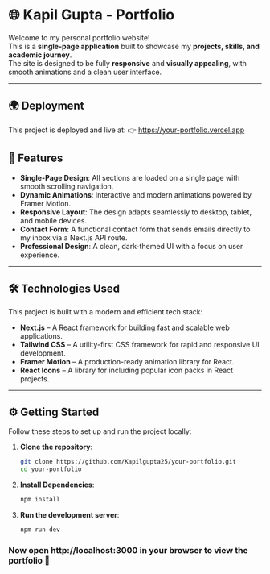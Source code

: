 # 🌐 Kapil Gupta - Portfolio

Welcome to my personal portfolio website!  
This is a **single-page application** built to showcase my **projects, skills, and academic journey**.  
The site is designed to be fully **responsive** and **visually appealing**, with smooth animations and a clean user interface.

---

## 🌍 Deployment

This project is deployed and live at:
👉 https://your-portfolio.vercel.app

## 🚀 Features

- **Single-Page Design**: All sections are loaded on a single page with smooth scrolling navigation.  
- **Dynamic Animations**: Interactive and modern animations powered by Framer Motion.  
- **Responsive Layout**: The design adapts seamlessly to desktop, tablet, and mobile devices.  
- **Contact Form**: A functional contact form that sends emails directly to my inbox via a Next.js API route.  
- **Professional Design**: A clean, dark-themed UI with a focus on user experience.  

---

## 🛠️ Technologies Used

This project is built with a modern and efficient tech stack:

- **Next.js** – A React framework for building fast and scalable web applications.  
- **Tailwind CSS** – A utility-first CSS framework for rapid and responsive UI development.  
- **Framer Motion** – A production-ready animation library for React.    
- **React Icons** – A library for including popular icon packs in React projects.  

---

## ⚙️ Getting Started

Follow these steps to set up and run the project locally:

1. **Clone the repository**:
   ```bash
   git clone https://github.com/Kapilgupta25/your-portfolio.git
   cd your-portfolio

2. **Install Dependencies**:
   ```bash
   npm install

4. **Run the development server**:
   ```bash
   npm run dev

### Now open http://localhost:3000 in your browser to view the portfolio 🚀
